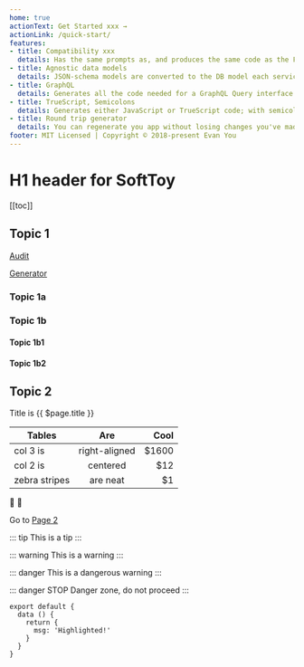 ```yaml
---
home: true
actionText: Get Started xxx →
actionLink: /quick-start/
features:
- title: Compatibility xxx
  details: Has the same prompts as, and produces the same code as the FeathersJS CLI generator.
- title: Agnostic data models
  details: JSON-schema models are converted to the DB model each service is configured for at that time.
- title: GraphQL
  details: Generates all the code needed for a GraphQL Query interface.
- title: TrueScript, Semicolons
  details: Generates either JavaScript or TrueScript code; with semicolons or without.
- title: Round trip generator
  details: You can regenerate you app without losing changes you've made. Stay up-to-date with enhancements and fixes.
footer: MIT Licensed | Copyright © 2018-present Evan You
---
```




# H1 header for SoftToy

[[toc]]

## Topic 1

[Audit](/docs-audit/README.md)

[Generator](/docs-generator/README.md)

### Topic 1a

### Topic 1b

#### Topic 1b1

#### Topic 1b2

## Topic 2

Title is {{ $page.title }}


| Tables        | Are           | Cool  |
| ------------- |:-------------:| -----:|
| col 3 is      | right-aligned | $1600 |
| col 2 is      | centered      |   $12 |
| zebra stripes | are neat      |    $1 |

:tada: :100:

Go to [Page 2](./page2.md)

::: tip
This is a tip
:::

::: warning
This is a warning
:::

::: danger
This is a dangerous warning
:::

::: danger STOP
Danger zone, do not proceed
:::

``` js{4}
export default {
  data () {
    return {
      msg: 'Highlighted!'
    }
  }
}
```

